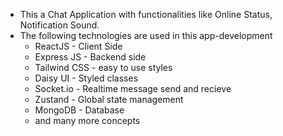 * This a Chat Application with functionalities like Online Status, Notification Sound.
* The following technologies are used in this app-development
  - ReactJS - Client Side
  - Express JS - Backend side
  - Tailwind CSS - easy to use styles
  - Daisy UI - Styled classes
  - Socket.io - Realtime message send and recieve
  - Zustand - Global state management
  - MongoDB - Database
  - and many more concepts
  
